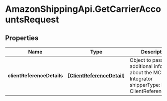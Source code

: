 # AmazonShippingApi.GetCarrierAccountsRequest

## Properties

Name | Type | Description | Notes
------------ | ------------- | ------------- | -------------
**clientReferenceDetails** | [**[ClientReferenceDetail]**](ClientReferenceDetail.md) | Object to pass additional information about the MCI Integrator shipperType: List of ClientReferenceDetail | [optional] 


